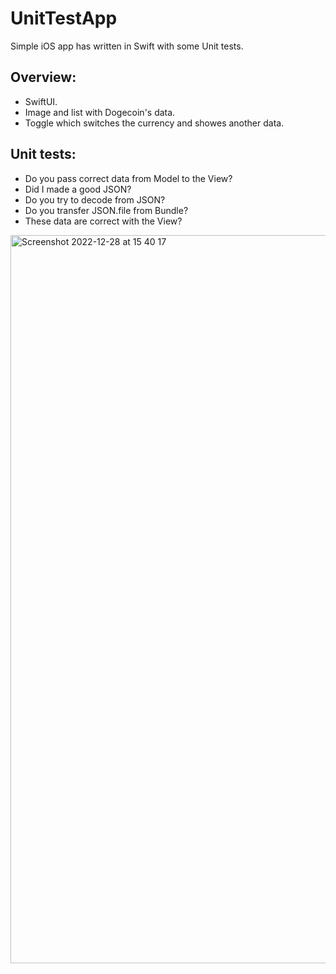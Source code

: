 # UnitTestApp

Simple iOS app has written in Swift with some Unit tests. 

## Overview:
- SwiftUI.
- Image and list with Dogecoin's data.
- Toggle which switches the currency and showes another data. 


## Unit tests: 
- Do you pass correct data from Model to the View?
- Did I made a good JSON?
- Do you try to decode from JSON?
- Do you transfer JSON.file from Bundle? 
- These data are correct with the View?

<img width="1165" alt="Screenshot 2022-12-28 at 15 40 17" src="https://user-images.githubusercontent.com/70725608/209829546-641af849-417d-40c0-8325-2e2f9071327e.png">
